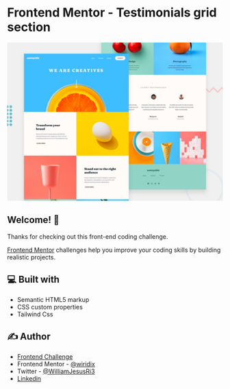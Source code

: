 # Frontend Mentor - Testimonials grid section

![Design preview for the Testimonials grid section coding challenge](./design/desktop-preview.jpg)

## Welcome! 👋

Thanks for checking out this front-end coding challenge.

[Frontend Mentor](https://www.frontendmentor.io) challenges help you improve your coding skills by building realistic projects.

## 💻 Built with

- Semantic HTML5 markup
- CSS custom properties
- Tailwind Css

## ✍️ Author

- [Frontend Challenge](https://www.frontendmentor.io/challenges/sunnyside-agency-landing-page-7yVs3B6ef)
- Frontend Mentor - [@wiridix](https://www.frontendmentor.io/profile/wiridix)
- Twitter - [@WilliamJesusRi3](https://twitter.com/WilliamJesusRi3)
- [Linkedin](https://www.linkedin.com/in/williamrd/)